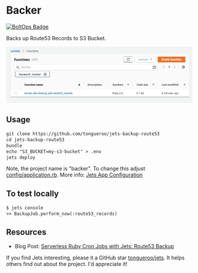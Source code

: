 # Backer

[![BoltOps Badge](https://img.boltops.com/boltops/badges/boltops-badge.png)](https://www.boltops.com)

Backs up Route53 Records to S3 Bucket.

![](https://raw.githubusercontent.com/tongueroo/jets-backup-route53/master/screenshots/backer-lambda-console.png)

## Usage

    git clone https://github.com/tongueroo/jets-backup-route53
    cd jets-backup-route53
    bundle
    echo "S3_BUCKET=my-s3-bucket" > .env
    jets deploy

Note, the project name is "backer". To change this adjust [config/application.rb](config/application.rb). More info: [Jets App Configuration](http://rubyonjets.com/docs/app-config/)

## To test locally

    $ jets console
    >> BackupJob.perform_now(:route53_records)

## Resources

* Blog Post: [Serverless Ruby Cron Jobs with Jets: Route53 Backup](https://blog.boltops.com/2019/01/03/serverless-ruby-cron-jobs-with-jets-route53-backup)

If you find Jets interesting, please it a GitHub star <a href="https://github.com/tongueroo/jets">tongueroo/jets</a>. It helps others find out about the project.  I'd appreciate it!

